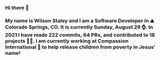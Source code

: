 ### Hi there 👋

### My name is Wilson Staley and I am a Software Developer in ⛰ Colorado Springs, CO.  It is currently Sunday, August 29 ⌚. In 2021 I have made 222 commits, 64 PRs, and contributed to 18 projects 👨‍💻. I am currently working at Compassion International 🏢 to help release children from poverty in Jesus' name!